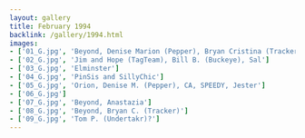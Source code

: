 ```yaml
---
layout: gallery
title: February 1994
backlink: /gallery/1994.html
images:
- ['01_G.jpg', 'Beyond, Denise Marion (Pepper), Bryan Cristina (Tracker), Mike Kuehn(Admiral), Mike McFarland (Highlandr), Katie Fergus (Sati), Jeff Garvas']
- ['02_G.jpg', 'Jim and Hope (TagTeam), Bill B. (Buckeye), Sal']
- ['03_G.jpg', 'Elminster']
- ['04_G.jpg', 'PinSis and SillyChic']
- ['05_G.jpg', 'Orion, Denise M. (Pepper), CA, SPEEDY, Jester']
- ['06_G.jpg']
- ['07_G.jpg', 'Beyond, Anastazia']
- ['08_G.jpg', 'Beyond, Bryan C. (Tracker)']
- ['09_G.jpg', 'Tom P. (Undertakr)?']
---
```


